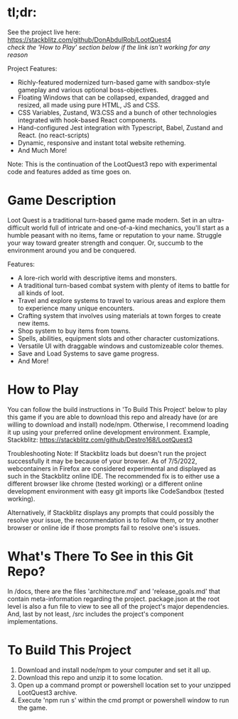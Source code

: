 # tl;dr:

See the project live here: https://stackblitz.com/github/DonAbdulRob/LootQuest4<br>
<em>check the 'How to Play' section below if the link isn't working for any reason</em>

Project Features:

-   Richly-featured modernized turn-based game with sandbox-style gameplay and various optional boss-objectives.
-   Floating Windows that can be collapsed, expanded, dragged and resized, all made using pure HTML, JS and CSS.
-   CSS Variables, Zustand, W3.CSS and a bunch of other technologies integrated with hook-based React components.
-   Hand-configured Jest integration with Typescript, Babel, Zustand and React. (no react-scripts)
-   Dynamic, responsive and instant total website retheming.
-   And Much More!

Note: This is the continuation of the LootQuest3 repo with experimental code and features added as time goes on.

# Game Description

Loot Quest is a traditional turn-based game made modern. Set in an ultra-difficult world full of intricate and one-of-a-kind mechanics, you'll start as a humble peasant with no items, fame or reputation to your name. Struggle your way toward greater strength and conquer. Or, succumb to the environment around you and be conquered.

Features:

-   A lore-rich world with descriptive items and monsters.
-   A traditional turn-based combat system with plenty of items to battle for all kinds of loot.
-   Travel and explore systems to travel to various areas and explore them to experience many unique encounters.
-   Crafting system that involves using materials at town forges to create new items.
-   Shop system to buy items from towns.
-   Spells, abilities, equipment slots and other character customizations.
-   Versatile UI with draggable windows and customizeable color themes.
-   Save and Load Systems to save game progress.
-   And More!

# How to Play

You can follow the build instructions in 'To Build This Project' below to play this game if you are able to download this repo and already have (or are willing to download and install) node/npm. Otherwise, I recommend loading it up using your preferred online development environment. Example, Stackblitz: https://stackblitz.com/github/Destro168/LootQuest3

Troubleshooting Note: If Stackblitz loads but doesn't run the project successfully it may be because of your browser. As of 7/5/2022, webcontainers in Firefox are considered experimental and displayed as such in the Stackblitz online IDE. The recommended fix is to either use a different browser like chrome (tested working) or a different online development environment with easy git imports like CodeSandbox (tested working).

Alternatively, if Stackblitz displays any prompts that could possibly the resolve your issue, the recommendation is to follow them, or try another browser or online ide if those prompts fail to resolve one's issues.

# What's There To See in this Git Repo?

In /docs, there are the files 'architecture.md' and 'release_goals.md' that contain meta-information regarding the project. package.json at the root level is also a fun file to view to see all of the project's major dependencies. And, last by not least, /src includes the project's component implementations.

# To Build This Project

1. Download and install node/npm to your computer and set it all up.
2. Download this repo and unzip it to some location.
3. Open up a command prompt or powershell location set to your unzipped LootQuest3 archive.
4. Execute 'npm run s' within the cmd prompt or powershell window to run the game.
